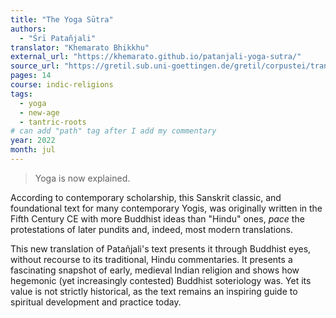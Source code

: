 ```yaml
---
title: "The Yoga Sūtra"
authors:
  - "Śrī Patañjali"
translator: "Khemarato Bhikkhu"
external_url: "https://khemarato.github.io/patanjali-yoga-sutra/"
source_url: "https://gretil.sub.uni-goettingen.de/gretil/corpustei/transformations/html/sa_pataJjali-yogasUtra-alt.htm"
pages: 14
course: indic-religions
tags:
  - yoga
  - new-age
  - tantric-roots
# can add "path" tag after I add my commentary
year: 2022
month: jul
---
```


> Yoga is now explained.

According to contemporary scholarship, this Sanskrit classic, and foundational text for many contemporary Yogis, was originally written in the Fifth Century CE with more Buddhist ideas than "Hindu" ones, *pace* the protestations of later pundits and, indeed, most modern translations.

This new translation of Patañjali's text presents it through Buddhist eyes, without recourse to its traditional, Hindu commentaries.
It presents a fascinating snapshot of early, medieval Indian religion and shows how hegemonic (yet increasingly contested) Buddhist soteriology was. Yet its value is not strictly historical, as the text remains an inspiring guide to spiritual development and practice today.
